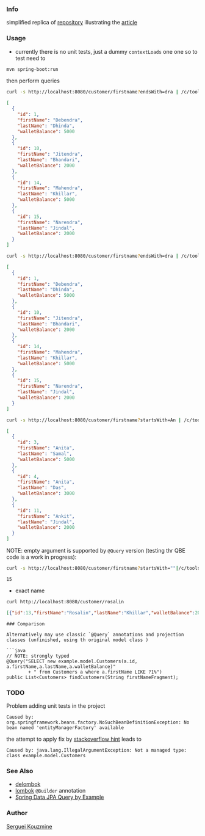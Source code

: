 ### Info

simplified replica of [repository](https://github.com/talk2debendra/spring-boot)
illustrating the [article](https://talk2debendra90.medium.com/spring-data-jpa-query-by-example-qbe-a9c817248c0d)



### Usage

* currently there is no unit tests, just a dummy `contextLoads` one
 one so to test need to
```sh
mvn spring-boot:run
```
then perform queries
```sh
curl -s http://localhost:8080/customer/firstname?endsWith=dra | /c/tools/jq-win64.exe '.'
```
```JSON
[
  {
    "id": 1,
    "firstName": "Debendra",
    "lastName": "Dhinda",
    "walletBalance": 5000
  },
  {
    "id": 10,
    "firstName": "Jitendra",
    "lastName": "Bhandari",
    "walletBalance": 2000
  },
  {
    "id": 14,
    "firstName": "Mahendra",
    "lastName": "Khillar",
    "walletBalance": 5000
  },
  {
    "id": 15,
    "firstName": "Narendra",
    "lastName": "Jindal",
    "walletBalance": 2000
  }
]

```
```sh
curl -s http://localhost:8080/customer/firstname?endsWith=dra | /c/tools/jq-win64.exe '.' | /c/tools/jq-win64.exe '.'
```
```JSON
[
  {
    "id": 1,
    "firstName": "Debendra",
    "lastName": "Dhinda",
    "walletBalance": 5000
  },
  {
    "id": 10,
    "firstName": "Jitendra",
    "lastName": "Bhandari",
    "walletBalance": 2000
  },
  {
    "id": 14,
    "firstName": "Mahendra",
    "lastName": "Khillar",
    "walletBalance": 5000
  },
  {
    "id": 15,
    "firstName": "Narendra",
    "lastName": "Jindal",
    "walletBalance": 2000
  }
]
```
```sh
curl -s http://localhost:8080/customer/firstname?startsWith=An | /c/tools/jq-win64.exe '.'
```
```JSON
[
  {
    "id": 3,
    "firstName": "Anita",
    "lastName": "Samal",
    "walletBalance": 5000
  },
  {
    "id": 4,
    "firstName": "Anita",
    "lastName": "Das",
    "walletBalance": 3000
  },
  {
    "id": 11,
    "firstName": "Ankit",
    "lastName": "Jindal",
    "walletBalance": 2000
  }
]
```
NOTE: empty argument is  supported by `@Query` version (testing thr QBE code is a work in progress):
```sh
curl -s http://localhost:8080/customer/firstname?startsWith=""|/c/tools/jq-win64.exe  '.|length'
```
```text
15
```


* exact name

```sh
curl http://localhost:8080/customer/rosalin
```

```JSON
[{"id":13,"firstName":"Rosalin","lastName":"Khillar","walletBalance":2000}]
```

```
### Comparison

Alternatively may use classic `@Query` annotations and projection classes (unfinished, using th original model class )

```java
// NOTE: strongly typed
@Query("SELECT new example.model.Customers(a.id, a.firstName,a.lastName,a.walletBalance)"
		+ " from Customers a where a.firstName LIKE ?1%")
public List<Customers> findCustomers(String firstNameFragment);

```
### TODO

Problem adding unit tests in the project

```text
Caused by: org.springframework.beans.factory.NoSuchBeanDefinitionException: No bean named 'entityManagerFactory' available
```
the attempt to apply fix by [stackoverflow hint](https://stackoverflow.com/questions/24520602/spring-data-jpa-no-bean-named-entitymanagerfactory-is-defined-injection-of-a)
leads to 
```text
Caused by: java.lang.IllegalArgumentException: Not a managed type: class example.model.Customers
```
### See Also
  * [delombok](https://projectlombok.org/features/delombok)
  * [lombok](https://www.baeldung.com/lombok-builder) `@Builder` annotation
  * [Spring Data JPA Query by Example](https://www.baeldung.com/spring-data-query-by-example)

### Author
[Serguei Kouzmine](kouzmine_serguei@yahoo.com)
